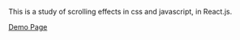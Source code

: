 This is a study of scrolling effects in css and javascript, in React.js.

[Demo Page](https://liamst19.github.io/react-scroll-demo/)
